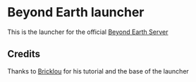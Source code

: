 # Beyond Earth launcher
This is the launcher for the official [Beyond Earth Server](https://discord.gg/RNeQTBeeug)

## Credits

Thanks to [Bricklou](https://github.com/Bricklou) for his tutorial and the base of the launcher
